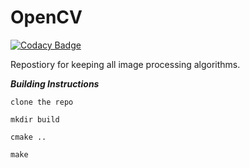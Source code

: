 # OpenCV


[![Codacy Badge](https://api.codacy.com/project/badge/Grade/587ef792b3234647bd22f87008329384)](https://www.codacy.com/app/sohanrudra/OpenCV?utm_source=github.com&utm_medium=referral&utm_content=rudrasohan/OpenCV&utm_campaign=badger)

Repostiory for keeping all image processing algorithms.

***Building Instructions***

`clone the repo`

`mkdir build`

`cmake ..`

`make`

